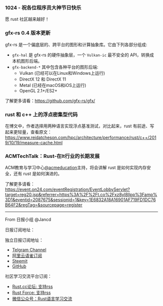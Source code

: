 ### 1024 - 祝各位程序员大神节日快乐

愿 rust 社区越来越好！

### gfx-rs 0.4 版本更新

gfx-rs 是一个偏底层的、跨平台的图形和计算抽象库。它由下列各部分组成:

- `gfx-hal` 是 gfx-rs 的硬件抽象层，一个 `Vulkan-ic` 最不安全的 API，转换成本机图形后端。
- `gfx-backend-*` 其中包含各种平台的图形后端:
    - Vulkan (已经可以在Linux和Windows上运行)
    - DirectX 12 和 DirectX 11
    - Metal (已经在macOS和iOS上运行)
    - OpenGL 2.1+/ES2+

了解更多请看：https://github.com/gfx-rs/gfx/

### rust 和 c++ 上的浮点密集型代码

在博文中，作者选择用两种语言实现浮点基准测试，对比起来，rust 有前途、写起来更轻量，查看原文：https://www.reidatcheson.com/hpc/architecture/performance/rust/c++/2019/10/19/measure-cache.html

### ACMTechTalk：Rust-在It行业的长期发展

ACM教育与学习中心[@acmeducation](https://twitter.com/acmeducation)主持，将会讲解 rust 是如何实现内存安全，还有 rust 是如何演进的。

了解更多请看：https://event.on24.com/eventRegistration/EventLobbyServlet?target=reg20.jsp&referrer=https%3A%2F%2Ft.co%2Fxz8yl8llpp%3Famp%3D1&eventid=2087675&sessionid=1&key=1E6832A18A16901AF719FD1DC76B64F2&regTag=&sourcepage=register

---

From 日报小组 @Jancd

日报订阅地址：

独立日报订阅地址：
- [Telgram Channel](https://t.me/rust_daily_news )
- [阿里云语雀订阅](https://www.yuque.com/chaosbot/rustnews)
- [Steemit](https://steemit.com/@blackanger)
- [GitHub](https://github.com/RustStudy/rust_daily_news)

社区学习交流平台订阅：
- [Rust.cc论坛: 支持rss](https://rust.cc)
- [Rust Force: 支持rss](https://rustforce.net/)
- [微信公众号：Rust语言学习交流](https://rust.cc/article?id=ed7c9379-d681-47cb-9532-0db97d883f62)
